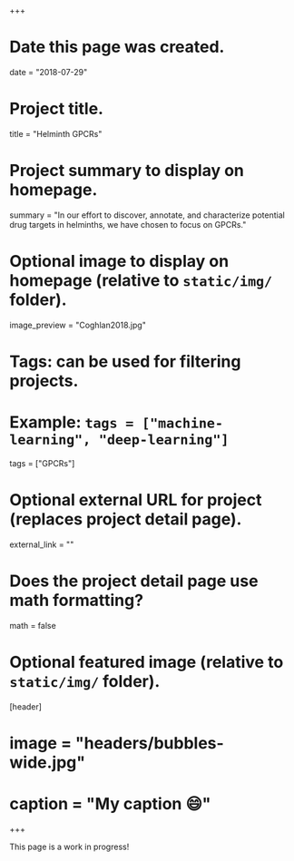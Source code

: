 +++
# Date this page was created.
date = "2018-07-29"

# Project title.
title = "Helminth GPCRs"

# Project summary to display on homepage.
summary = "In our effort to discover, annotate, and characterize potential drug targets in helminths, we have chosen to focus on GPCRs."

# Optional image to display on homepage (relative to `static/img/` folder).
image_preview = "Coghlan2018.jpg"

# Tags: can be used for filtering projects.
# Example: `tags = ["machine-learning", "deep-learning"]`
tags = ["GPCRs"]

# Optional external URL for project (replaces project detail page).
external_link = ""

# Does the project detail page use math formatting?
math = false

# Optional featured image (relative to `static/img/` folder).
[header]
# image = "headers/bubbles-wide.jpg"
# caption = "My caption :smile:"

+++

This page is a work in progress!
